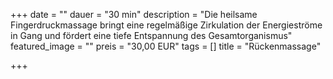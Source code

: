 +++
date = ""
dauer = "30 min"
description = "Die heilsame Fingerdruckmassage bringt eine regelmäßige Zirkulation der Energieströme in Gang und fördert eine tiefe Entspannung des Gesamtorganismus"
featured_image = ""
preis = "30,00 EUR"
tags = []
title = "Rückenmassage"

+++
